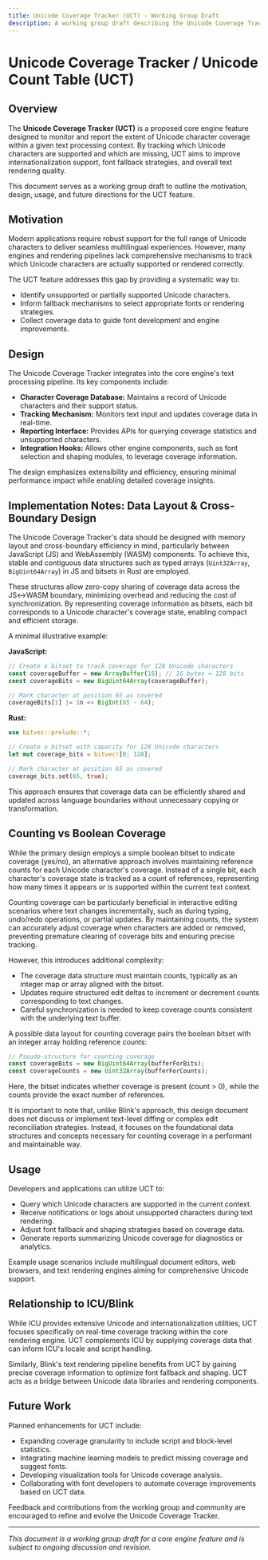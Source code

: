 ```yaml
---
title: Unicode Coverage Tracker (UCT) - Working Group Draft
description: A working group draft describing the Unicode Coverage Tracker (UCT) feature for the core engine.
---
```


# Unicode Coverage Tracker / Unicode Count Table (UCT)

## Overview

The **Unicode Coverage Tracker (UCT)** is a proposed core engine feature designed to monitor and report the extent of Unicode character coverage within a given text processing context. By tracking which Unicode characters are supported and which are missing, UCT aims to improve internationalization support, font fallback strategies, and overall text rendering quality.

This document serves as a working group draft to outline the motivation, design, usage, and future directions for the UCT feature.

## Motivation

Modern applications require robust support for the full range of Unicode characters to deliver seamless multilingual experiences. However, many engines and rendering pipelines lack comprehensive mechanisms to track which Unicode characters are actually supported or rendered correctly.

The UCT feature addresses this gap by providing a systematic way to:

- Identify unsupported or partially supported Unicode characters.
- Inform fallback mechanisms to select appropriate fonts or rendering strategies.
- Collect coverage data to guide font development and engine improvements.

## Design

The Unicode Coverage Tracker integrates into the core engine's text processing pipeline. Its key components include:

- **Character Coverage Database:** Maintains a record of Unicode characters and their support status.
- **Tracking Mechanism:** Monitors text input and updates coverage data in real-time.
- **Reporting Interface:** Provides APIs for querying coverage statistics and unsupported characters.
- **Integration Hooks:** Allows other engine components, such as font selection and shaping modules, to leverage coverage information.

The design emphasizes extensibility and efficiency, ensuring minimal performance impact while enabling detailed coverage insights.

## Implementation Notes: Data Layout & Cross-Boundary Design

The Unicode Coverage Tracker's data should be designed with memory layout and cross-boundary efficiency in mind, particularly between JavaScript (JS) and WebAssembly (WASM) components. To achieve this, stable and contiguous data structures such as typed arrays (`Uint32Array`, `BigUint64Array`) in JS and bitsets in Rust are employed.

These structures allow zero-copy sharing of coverage data across the JS↔WASM boundary, minimizing overhead and reducing the cost of synchronization. By representing coverage information as bitsets, each bit corresponds to a Unicode character's coverage state, enabling compact and efficient storage.

A minimal illustrative example:

**JavaScript:**

```js
// Create a bitset to track coverage for 128 Unicode characters
const coverageBuffer = new ArrayBuffer(16); // 16 bytes = 128 bits
const coverageBits = new BigUint64Array(coverageBuffer);

// Mark character at position 65 as covered
coverageBits[1] |= 1n << BigInt(65 - 64);
```

**Rust:**

```rust
use bitvec::prelude::*;

// Create a bitset with capacity for 128 Unicode characters
let mut coverage_bits = bitvec![0; 128];

// Mark character at position 65 as covered
coverage_bits.set(65, true);
```

This approach ensures that coverage data can be efficiently shared and updated across language boundaries without unnecessary copying or transformation.

## Counting vs Boolean Coverage

While the primary design employs a simple boolean bitset to indicate coverage (yes/no), an alternative approach involves maintaining reference counts for each Unicode character's coverage. Instead of a single bit, each character's coverage state is tracked as a count of references, representing how many times it appears or is supported within the current text context.

Counting coverage can be particularly beneficial in interactive editing scenarios where text changes incrementally, such as during typing, undo/redo operations, or partial updates. By maintaining counts, the system can accurately adjust coverage when characters are added or removed, preventing premature clearing of coverage bits and ensuring precise tracking.

However, this introduces additional complexity:

- The coverage data structure must maintain counts, typically as an integer map or array aligned with the bitset.
- Updates require structured edit deltas to increment or decrement counts corresponding to text changes.
- Careful synchronization is needed to keep coverage counts consistent with the underlying text buffer.

A possible data layout for counting coverage pairs the boolean bitset with an integer array holding reference counts:

```js
// Pseudo-structure for counting coverage
const coverageBits = new BigUint64Array(bufferForBits);
const coverageCounts = new Uint32Array(bufferForCounts);
```

Here, the bitset indicates whether coverage is present (count > 0), while the counts provide the exact number of references.

It is important to note that, unlike Blink's approach, this design document does not discuss or implement text-level diffing or complex edit reconciliation strategies. Instead, it focuses on the foundational data structures and concepts necessary for counting coverage in a performant and maintainable way.

## Usage

Developers and applications can utilize UCT to:

- Query which Unicode characters are supported in the current context.
- Receive notifications or logs about unsupported characters during text rendering.
- Adjust font fallback and shaping strategies based on coverage data.
- Generate reports summarizing Unicode coverage for diagnostics or analytics.

Example usage scenarios include multilingual document editors, web browsers, and text rendering engines aiming for comprehensive Unicode support.

## Relationship to ICU/Blink

While ICU provides extensive Unicode and internationalization utilities, UCT focuses specifically on real-time coverage tracking within the core rendering engine. UCT complements ICU by supplying coverage data that can inform ICU's locale and script handling.

Similarly, Blink's text rendering pipeline benefits from UCT by gaining precise coverage information to optimize font fallback and shaping. UCT acts as a bridge between Unicode data libraries and rendering components.

## Future Work

Planned enhancements for UCT include:

- Expanding coverage granularity to include script and block-level statistics.
- Integrating machine learning models to predict missing coverage and suggest fonts.
- Developing visualization tools for Unicode coverage analysis.
- Collaborating with font developers to automate coverage improvements based on UCT data.

Feedback and contributions from the working group and community are encouraged to refine and evolve the Unicode Coverage Tracker.

---

_This document is a working group draft for a core engine feature and is subject to ongoing discussion and revision._
